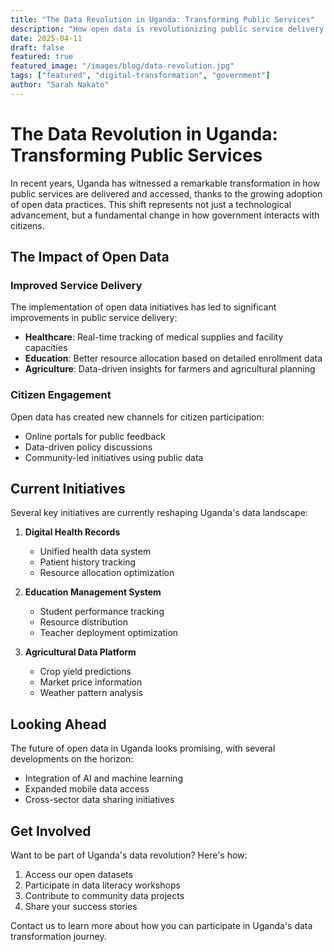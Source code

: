```yaml
---
title: "The Data Revolution in Uganda: Transforming Public Services"
description: "How open data is revolutionizing public service delivery and citizen engagement in Uganda"
date: 2025-04-11
draft: false
featured: true
featured_image: "/images/blog/data-revolution.jpg"
tags: ["featured", "digital-transformation", "government"]
author: "Sarah Nakato"
---
```


# The Data Revolution in Uganda: Transforming Public Services

In recent years, Uganda has witnessed a remarkable transformation in how public services are delivered and accessed, thanks to the growing adoption of open data practices. This shift represents not just a technological advancement, but a fundamental change in how government interacts with citizens.

## The Impact of Open Data

### Improved Service Delivery
The implementation of open data initiatives has led to significant improvements in public service delivery:

- **Healthcare**: Real-time tracking of medical supplies and facility capacities
- **Education**: Better resource allocation based on detailed enrollment data
- **Agriculture**: Data-driven insights for farmers and agricultural planning

### Citizen Engagement
Open data has created new channels for citizen participation:

- Online portals for public feedback
- Data-driven policy discussions
- Community-led initiatives using public data

## Current Initiatives

Several key initiatives are currently reshaping Uganda's data landscape:

1. **Digital Health Records**
   - Unified health data system
   - Patient history tracking
   - Resource allocation optimization

2. **Education Management System**
   - Student performance tracking
   - Resource distribution
   - Teacher deployment optimization

3. **Agricultural Data Platform**
   - Crop yield predictions
   - Market price information
   - Weather pattern analysis

## Looking Ahead

The future of open data in Uganda looks promising, with several developments on the horizon:

- Integration of AI and machine learning
- Expanded mobile data access
- Cross-sector data sharing initiatives

## Get Involved

Want to be part of Uganda's data revolution? Here's how:

1. Access our open datasets
2. Participate in data literacy workshops
3. Contribute to community data projects
4. Share your success stories

Contact us to learn more about how you can participate in Uganda's data transformation journey.